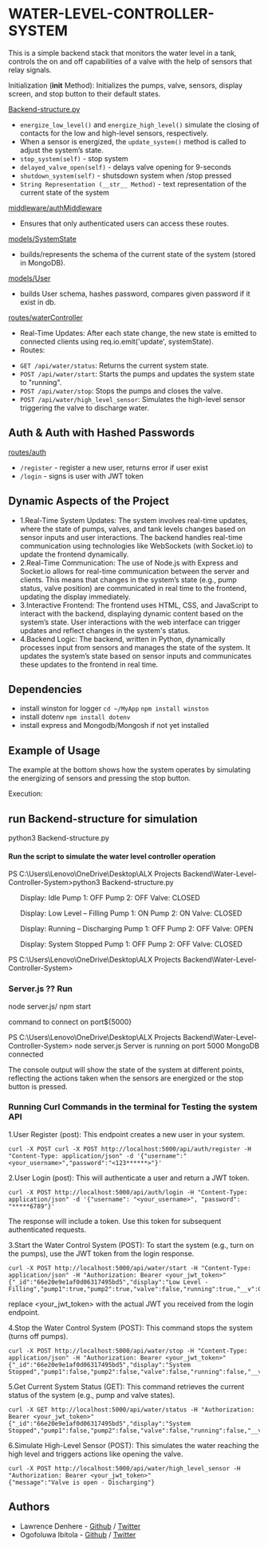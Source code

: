 # WATER-LEVEL-CONTROLLER-SYSTEM

This is a simple backend stack that monitors the water level in a tank, controls the on and off capabilities of a valve with the help of sensors that relay signals.

Initialization (__init__ Method):
Initializes the pumps, valve, sensors, display screen, and stop button to their default states.

[Backend-structure.py](./Backend-structure.py)
* `energize_low_level()` and `energize_high_level()` simulate the closing of contacts for the low and high-level sensors, respectively.
* When a sensor is energized, the `update_system()` method is called to adjust the system’s state.
* `stop_system(self)` - stop system
* `delayed_valve_open(self)` - delays valve opening for 9-seconds
* `shutdown_system(self)` - shutsdown system when /stop pressed
* `String Representation (__str__ Method)` -  text representation of the current state of the system


[middleware/authMiddleware](./middleware/authMiddleware.js)
 - Ensures that only authenticated users can access these routes.

[models/SystemState](./models/SystemState.js)
 - builds/represents the schema of the current state of the system (stored in MongoDB).

[models/User](./models/User.js)
 - builds User schema, hashes password, compares given password if it exist in db.

[routes/waterController](./routes/waterController.js)
- Real-Time Updates: After each state change, the new state is emitted to connected clients using req.io.emit('update', systemState).
- Routes:
* `GET /api/water/status`: Returns the current system state.
* `POST /api/water/start`: Starts the pumps and updates the system state to "running".
* `POST /api/water/stop`: Stops the pumps and closes the valve.
* `POST /api/water/high_level_sensor`: Simulates the high-level sensor triggering the valve to discharge water.

## Auth & Auth with Hashed Passwords
[routes/auth](./routes/auth.js)
* `/register` - register a new user, returns error if user exist
* `/login` - signs is user with JWT token

## Dynamic Aspects of the Project

- 1.Real-Time System Updates:
The system involves real-time updates, where the state of pumps, valves, and tank levels changes based on sensor inputs and user interactions.
The backend handles real-time communication using technologies like WebSockets (with Socket.io) to update the frontend dynamically.
- 2.Real-Time Communication:
The use of Node.js with Express and Socket.io allows for real-time communication between the server and clients.
This means that changes in the system’s state (e.g., pump status, valve position) are communicated in real time to the frontend, updating the display immediately.
- 3.Interactive Frontend:
The frontend uses HTML, CSS, and JavaScript to interact with the backend, displaying dynamic content based on the system’s state.
User interactions with the web interface can trigger updates and reflect changes in the system's status.
- 4.Backend Logic:
The backend, written in Python, dynamically processes input from sensors and manages the state of the system.
It updates the system’s state based on sensor inputs and communicates these updates to the frontend in real time.

## Dependencies
* install winston for logger `cd ~/MyApp` `npm install winston`
* install dotenv `npm install dotenv`
* install express and Mongodb/Mongosh if not yet installed

## Example of Usage

The example at the bottom shows how the system operates by simulating the energizing of sensors and pressing the stop button.

Execution:

## run Backend-structure for simulation

 python3 Backend-structure.py

<h4>Run the script to simulate the water level controller operation</h4>
PS C:\Users\Lenovo\OneDrive\Desktop\ALX Projects Backend\Water-Level-Controller-System>python3 Backend-structure.py
<ul>
Display: Idle
Pump 1: OFF
Pump 2: OFF
Valve: CLOSED
</ul>
<ul>
Display: Low Level – Filling
Pump 1: ON
Pump 2: ON
Valve: CLOSED
</ul>
<ul>
Display: Running – Discharging
Pump 1: OFF
Pump 2: OFF
Valve: OPEN
</ul>
<ul
>Display: System Stopped
Pump 1: OFF
Pump 2: OFF
Valve: CLOSED
</ul>
PS C:\Users\Lenovo\OneDrive\Desktop\ALX Projects Backend\Water-Level-Controller-System>

### Server.js ?? Run

node server.js/ npm start

 command to connect on port${5000}

PS C:\Users\Lenovo\OneDrive\Desktop\ALX Projects Backend\Water-Level-Controller-System> node server.js
Server is running on port 5000
MongoDB connected

The console output will show the state of the system at different points, reflecting the actions taken when the sensors are energized or the stop button is pressed.

### Running Curl Commands in the terminal for Testing the system API

1.User Register (post): This endpoint creates a new user in your system.
```
curl -X POST curl -X POST http://localhost:5000/api/auth/register -H "Content-Type: application/json" -d '{"username":"<your_username>","password":"<123******>"}'
```
2.User Login (post): This will authenticate a user and return a JWT token.
```
curl -X POST http://localhost:5000/api/auth/login -H "Content-Type: application/json" -d '{"username": "<your_username>", "password": "*****6789"}'
```
The response will include a token. Use this token for subsequent authenticated requests.

3.Start the Water Control System (POST): To start the system (e.g., turn on the pumps), use the JWT token from the login response.
```
curl -X POST http://localhost:5000/api/water/start -H "Content-Type: application/json" -H "Authorization: Bearer <your_jwt_token>"
{"_id":"66e20e9e1af0d06317495bd5","display":"Low Level - Filling","pump1":true,"pump2":true,"valve":false,"running":true,"__v":0}
```
replace <your_jwt_token> with the actual JWT you received from the login endpoint.

4.Stop the Water Control System (POST): This command stops the system (turns off pumps).
```
curl -X POST http://localhost:5000/api/water/stop -H "Content-Type: application/json" -H "Authorization: Bearer <your_jwt_token>"
{"_id":"66e20e9e1af0d06317495bd5","display":"System Stopped","pump1":false,"pump2":false,"valve":false,"running":false,"__v":0}
```
5.Get Current System Status (GET): This command retrieves the current status of the system (e.g., pump and valve states).
```
curl -X GET http://localhost:5000/api/water/status -H "Authorization: Bearer <your_jwt_token>"
{"_id":"66e20e9e1af0d06317495bd5","display":"System Stopped","pump1":false,"pump2":false,"valve":false,"running":false,"__v":0}
```
6.Simulate High-Level Sensor (POST): This simulates the water reaching the high level and triggers actions like opening the valve.
```
curl -X POST http://localhost:5000/api/water/high_level_sensor -H "Authorization: Bearer <your_jwt_token>"
{"message":"Valve is open - Discharging"}
```
## Authors

- Lawrence Denhere - [Github](https://github.com/Law93D) / [Twitter](https://x.com/LawDen93)
- Ogofoluwa Ibitola - [Github](https://github.com/folujam) / [Twitter](https://x.com/ogofoluwa)
